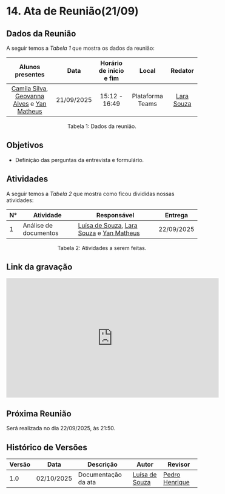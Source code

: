 # 14. Ata de Reunião(21/09)

## Dados da Reunião

A seguir temos a <i>Tabela 1</i> que mostra os dados da reunião:

|                                                                     Alunos presentes                                                                      |    Data    | Horário de inicio e fim |      Local       |                  Redator                   |
| :-------------------------------------------------------------------------------------------------------------------------------------------------------: | :--------: | :---------------------: | :--------------: | :----------------------------------------: |
| [Camila Silva](https://github.com/CamilaSilvaC), [Geovanna Alves](https://github.com/GeovannaUmbelino) e [Yan Matheus](https://github.com/Yanmatheus0812) | 21/09/2025 |      15:12 - 16:49      | Plataforma Teams | [Lara Souza](https://github.com/mel14-hub) |

<figcaption align="center">Tabela 1: Dados da reunião.</figcaption>

## Objetivos

- Definição das perguntas da entrevista e formulário.

## Atividades

A seguir temos a <i>Tabela 2</i> que mostra como ficou divididas nossas atividades:

| N°  | Atividade             | Responsável                                                                                                                                   | Entrega    |
| --- | --------------------- | --------------------------------------------------------------------------------------------------------------------------------------------- | ---------- |
| 1   | Análise de documentos | [Luísa de Souza](https://github.com/Luisa12ll), [Lara Souza](https://github.com/mel14-hub) e [Yan Matheus](https://github.com/Yanmatheus0812) | 22/09/2025 |

<figcaption align="center">Tabela 2: Atividades a serem feitas.</figcaption>

## Link da gravação

<iframe width="560" height="315" src="https://www.youtube.com/embed/c44olQN8pug?si=lqjasODsIrp_cXJI" title="YouTube video player" frameborder="0" allow="accelerometer; autoplay; clipboard-write; encrypted-media; gyroscope; picture-in-picture; web-share" referrerpolicy="strict-origin-when-cross-origin" allowfullscreen></iframe>

## Próxima Reunião

Será realizada no dia 22/09/2025, às 21:50.

## Histórico de Versões

| Versão | Data       | Descrição           | Autor                                          | Revisor                                            |
| ------ | ---------- | ------------------- | ---------------------------------------------- | -------------------------------------------------- |
| 1.0    | 02/10/2025 | Documentação da ata | [Luísa de Souza](https://github.com/Luisa12ll) | [Pedro Henrique](https://github.com/pedrohpsantos) |
